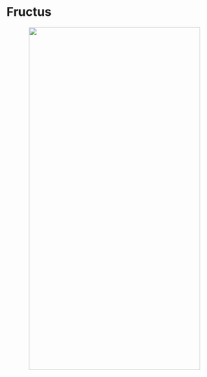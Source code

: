 # Fructus

<p align="center">
  <img width="400" height="800" src="https://github.com/kimruandev/Fructus/assets/144613932/a75ae28c-5cae-45e2-9a67-1dd0118073e0">
</p>
